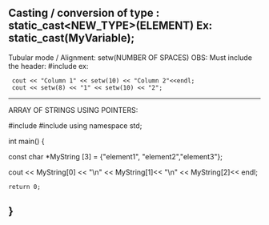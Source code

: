 Casting / conversion of type : static_cast<NEW_TYPE>(ELEMENT)  Ex: static_cast<double>(MyVariable);
  ----------------------------------------------------------------------------------------------------------
  
 Tubular mode / Alignment: setw(NUMBER OF SPACES)  OBS: Must include the header: #include <iomanip>
 ex: 
 
     cout << "Column 1" << setw(10) << "Column 2"<<endl;
     cout << setw(8) << "1" << setw(10) << "2";
     
 -----------------------------------------------------------------------------------------------------------------
 
 ARRAY OF STRINGS USING POINTERS:
 
 #include <iostream>
#include <iomanip>
using namespace std;

int main()
{

const char *MyString [3] = {"element1", "element2","element3"};

cout << MyString[0] << "\n" << MyString[1]<< "\n"  << MyString[2]<< endl;

    return 0;
}
-------------------------------------------------------------------------------------------------
